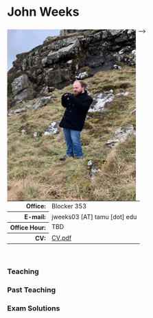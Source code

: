<!-- <html xmlns="http://www.w3.org/1999/xhtml" xml:lang="en"> -->

<!-- ==================== DEFINE DOCUMENT VARS HERE ==================== -->
<!-- ========== In this section change YOUR NAME to your name ========== -->
<html lang="en-US"><head><meta http-equiv="Content-Type" content="text/html; charset=UTF-8">
 </head>

<body>
<!--#include virtual="/includes/1colUser.inc.html" -->

<!-- ==================== BEGIN YOUR CONTENT HERE ==================== -->

<h1 class="pageTitle">John Weeks</h1>

<div>
<!-- Photograph -->
<img src="./photos/jweeks1.jpg" alt="[PHOTO]"
     style="position:relative;float:left;padding-right:5px;padding-top:5px;width:300px;height:400px"/> -->
<!-- Contact info -->
<table>
<tr><!-- Office -->
<th style="text-align: right">Office:</th>
<td>Blocker 353</td>
</tr>
<tr><!-- Obfuscate your e-mail address to reduce spam -->
<th style="text-align: right">E-mail:</th>
<td>jweeks03 [AT] tamu [dot] edu</td>
</tr>
<tr><!-- Office Hours -->
<th style="text-align: right;vertical-align:top">Office Hour:</th>
<td style="vertical-align: top">
TBD
</td>
</tr>
<tr><!-- Link to your CV -->
<th style="text-align: right">CV:</th>
<td><a href="johnweeks_cv.pdf">CV.pdf</a></td>
<!-- <td><a href="misc/cv.pdf">John Weeks</a></td> -->
</tr>
</table>
</div>

<!-- Break -->
<p><br style="clear: both;"/></p>


<h3>Teaching</h3>
<ul style="margin-top: 2px">
<!--
  Link to your teaching pages.
  Create new sub directories mathMMM_2014c and mathNNN_2014a
  under your public_html directory for Fall and Spring, 2014,
  respectively.  Create index.html files in each directory.
  -->
<!-- <li><a href="20f142/index.html">MATH-142-504 Fall 2020</a></li> -->
</ul>

<h3>Past Teaching</h3>
<ul style="margin-top: 2px">
<!-- <li><a href="20s142/index.html">MATH-142-504 Spring 2020</a></li> -->
</ul>

<h3>Exam Solutions</h3>
<ul style="margin-top: 2px">
<!-- <li><a href="algebra/algebra.pdf">MATH-653/4 Solutions (Updated 6/23/18)</a></li> -->
</ul>

